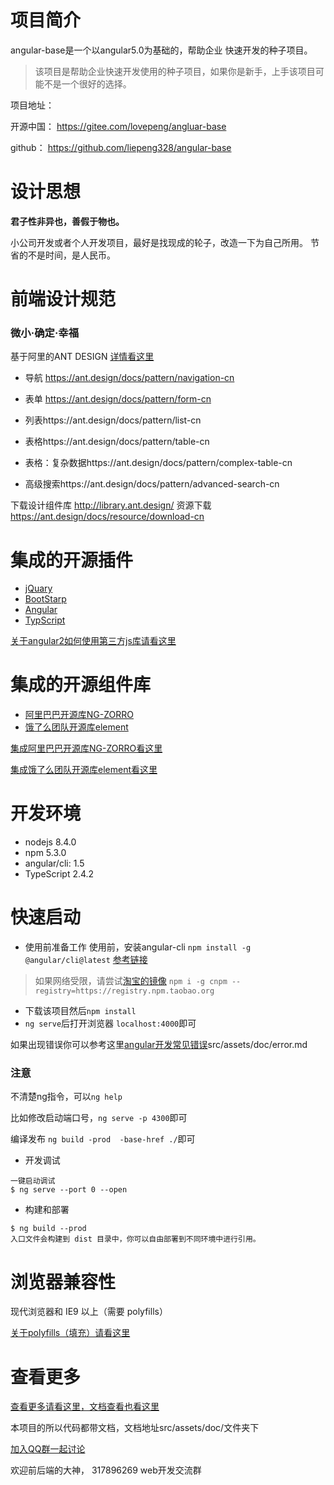 # 项目简介
angular-base是一个以angular5.0为基础的，帮助企业
快速开发的种子项目。
> 该项目是帮助企业快速开发使用的种子项目，如果你是新手，上手该项目可能不是一个很好的选择。


项目地址：

开源中国： https://gitee.com/lovepeng/angluar-base

github：  https://github.com/liepeng328/angular-base

# 设计思想
**君子性非异也，善假于物也。**

小公司开发或者个人开发项目，最好是找现成的轮子，改造一下为自己所用。
节省的不是时间，是人民币。

# 前端设计规范

### 微小·确定·幸福

基于阿里的ANT DESIGN [详情看这里](https://ant.design/docs/spec/introduce-cn)
- 导航 https://ant.design/docs/pattern/navigation-cn

- 表单 https://ant.design/docs/pattern/form-cn

- 列表https://ant.design/docs/pattern/list-cn

- 表格https://ant.design/docs/pattern/table-cn

- 表格：复杂数据https://ant.design/docs/pattern/complex-table-cn

- 高级搜索https://ant.design/docs/pattern/advanced-search-cn
 
 下载设计组件库 http://library.ant.design/
 资源下载 https://ant.design/docs/resource/download-cn



# 集成的开源插件
- [jQuary](https://jquery.com/)
- [BootStarp](http://www.bootcss.com/)
- [Angular](https://angular.cn/)
- [TypScript](https://www.tslang.cn/)

[关于angular2如何使用第三方js库请看这里](http://www.jianshu.com/p/02a3ced24366)

# 集成的开源组件库
- [阿里巴巴开源库NG-ZORRO](https://ng.ant.design/#/docs/angular/introduce)
- [饿了么团队开源库element](https://element-angular.faas.ele.me/guide/install)

[集成阿里巴巴开源库NG-ZORRO看这里](https://ng.ant.design/#/docs/angular/getting-started)

[集成饿了么团队开源库element看这里](https://element-angular.faas.ele.me/guide/install)

# 开发环境
- nodejs 8.4.0
- npm 5.3.0
- angular/cli: 1.5
- TypeScript 2.4.2


# 快速启动
- 使用前准备工作
使用前，安装angular-cli `npm install -g @angular/cli@latest`
[参考链接](https://github.com/angular/angular-cli)
> 如果网络受限，请尝试[淘宝的镜像](https://github.com/cnpm/cnpm)
> `npm i -g cnpm --registry=https://registry.npm.taobao.org`

- 下载该项目然后`npm install`
- `ng serve`后打开浏览器 `localhost:4000`即可

如果出现错误你可以参考这里[angular开发常见错误](src/assets/doc/error.md)src/assets/doc/error.md
### 注意
不清楚ng指令，可以`ng help`

比如修改启动端口号，`ng serve -p 4300`即可

编译发布 `ng build -prod  -base-href ./`即可


- 开发调试
```
一键启动调试
$ ng serve --port 0 --open
```
-  构建和部署
```
$ ng build --prod
入口文件会构建到 dist 目录中，你可以自由部署到不同环境中进行引用。
```

# 浏览器兼容性
现代浏览器和 IE9 以上（需要 polyfills）

[关于polyfills（填充）请看这里](src/assets/doc/polysills.md)

# 查看更多

[查看更多请看这里，文档查看也看这里](src/assets/doc/index.md)

本项目的所以代码都带文档，文档地址src/assets/doc/文件夹下

[加入QQ群一起讨论](https://jq.qq.com/?_wv=1027&k=50KMIsW)

欢迎前后端的大神， 317896269 web开发交流群

